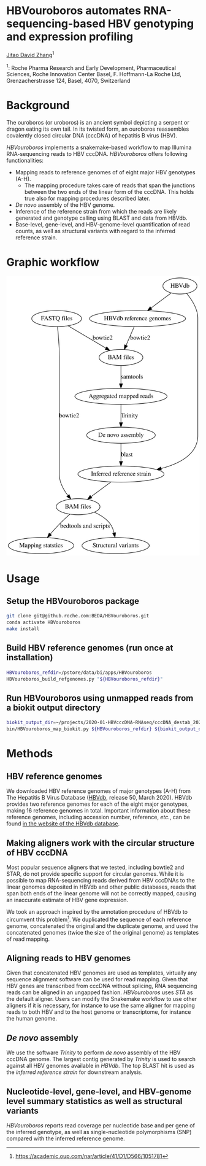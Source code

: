 HBVouroboros automates RNA-sequencing-based HBV genotyping and expression profiling
===
[Jitao David Zhang](http://orcid.org/0000-0002-3085-0909)$^1$

$^1$: Roche Pharma Research and Early Development, Pharmaceutical Sciences, Roche Innovation Center Basel, F. Hoffmann-La Roche Ltd, Grenzacherstrasse 124, Basel, 4070, Switzerland

# Background

The ouroboros (or uroboros) is an ancient symbol depicting a serpent or dragon eating its own tail. In its twisted form, an ouroboros reassembles covalently closed circular DNA (cccDNA) of hepatitis B virus (HBV).

*HBVouroboros* implements a snakemake-based workflow to map Illumina RNA-sequencing reads to HBV cccDNA. *HBVouroboros* offers following functionalities:

* Mapping reads to reference genomes of of eight major HBV genotypes (A-H). 
    * The mapping procedure takes care of reads that span the junctions between the two ends of the linear form of the cccDNA. This holds true also for mapping procedures described later.
* *De novo* assembly of the HBV genome.
* Inference of the reference strain from which the reads are likely generated and genotype calling using BLAST and data from HBVdb.
* Base-level, gene-level, and HBV-genome-level quantification of read counts, as well as structural variants with regard to the inferred reference strain.

# Graphic workflow

![workflow in a graph](gv/HBVouroboros.svg)

# Usage

## Setup the HBVouroboros package

```bash
git clone git@github.roche.com:BEDA/HBVouroboros.git
conda activate HBVouroboros
make install
```

## Build HBV reference genomes (run once at installation)

```bash
HBVouroboros_refdir=/pstore/data/bi/apps/HBVouroboros
HBVouroboros_build_refgenomes.py "${HBVouroboros_refdir}"
```

## Run HBVouroboros using unmapped reads from a biokit output directory

```bash
biokit_output_dir=~/projects/2020-01-HBVcccDNA-RNAseq/cccDNA_destab_202002/biokit_outdir_cccDNA_destab_PHH_202002
bin/HBVouroboros_map_biokit.py ${HBVouroboros_refdir} ${biokit_output_dir}
```

# Methods

## HBV reference genomes

We downloaded HBV reference genomes of major genotypes (A-H) from The Hepatitis B Virus Database ([HBVdb](https://hbvdb.lyon.inserm.fr/HBVdb/HBVdbDataset?seqtype=0), release 50, March 2020). HBVdb provides two reference genomes for each of the eight major genotypes, making 16 reference genomes in total. Important information about these reference genomes, including accession number, reference, *etc.*, can be found [in the website of the HBVdb database](https://hbvdb.lyon.inserm.fr/HBVdb/HBVdbNomenclature?nomenclature=table).

## Making aligners work with the circular structure of HBV cccDNA

Most popular sequence aligners that we tested, including bowtie2 and STAR, do not provide specific support for circular genomes. While it is possible to map RNA-sequencing reads derived from HBV cccDNAs to the linear genomes deposited in HBVdb and other public databases, reads that span both ends of the linear genome will not be correctly mapped, causing an inaccurate estimate of HBV gene expression.

We took an approach inspired by the annotation procedure of HBVdb to circumvent this problem[^1]. We duplicated the sequence of each reference genome, concatenated the original and the duplicate genome, and used the concatenated genomes (twice the size of the original genome) as templates of read mapping.

[^1]: https://academic.oup.com/nar/article/41/D1/D566/1051781

## Aligning reads to HBV genomes

Given that concatenated HBV genomes are used as templates, virtually any sequence alignment software can be used for read mapping. Given that HBV genes are transcribed from cccDNA without splicing, RNA sequencing reads can be aligned in an ungapped fashion. *HBVouroboros* uses *STA* as the default aligner. Users can modify the Snakemake workflow to use other aligners if it is necessary, for instance to use the same aligner for mapping reads to both HBV and to the host genome or transcriptome, for instance the human genome.

## *De novo* assembly

We use the software *Trinity* to perform *de novo* assembly of the HBV cccDNA genome. The largest contig generated by *Trinity* is used to search against all HBV genomes available in *HBVdb*. The top BLAST hit is used as the *inferred reference strain* for downstream analysis.


## Nucleotide-level, gene-level, and HBV-genome level summary statistics as well as structural variants

*HBVouroboros* reports read coverage per nucleotide base and per gene of the inferred genotype, as well as single-nucleotide polymorphisms (SNP) compared with the inferred reference genome. 


